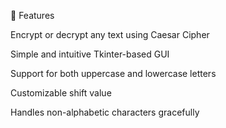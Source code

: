 📌 Features

Encrypt or decrypt any text using Caesar Cipher

Simple and intuitive Tkinter-based GUI

Support for both uppercase and lowercase letters

Customizable shift value

Handles non-alphabetic characters gracefully
